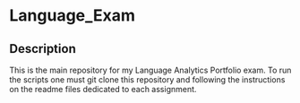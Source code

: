 # Language_Exam

## Description

This is the main repository for my Language Analytics Portfolio exam. 
To run the scripts one must git clone this repository and following the instructions on the readme files dedicated to each assignment. 

    